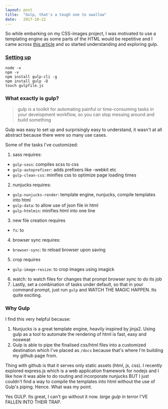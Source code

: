 ```yaml
---
layout: post
title:  "Gulp, that's a tough one to swallow"
date:   2017-10-22
---
```


So while embarking on my CSS-images project, I was motivated to use a templating engine as some parts of the HTML would be repetitive and I came across [this article](https://zellwk.com/blog/nunjucks-with-gulp/) and so started understanding and exploring gulp. 

### [Setting up](https://gulpjs.com/) 
```
node -v
npm -v
npm install gulp-cli -g
npm install gulp -D
touch gulpfile.js

```

### What exactly is gulp? 
> gulp is a toolkit for automating painful or time-consuming tasks in your development workflow, so you can stop messing around and build something

Gulp was easy to set up and surprisingly easy to understand, it wasn't at all abstract because there were so many use cases. 

Some of the tasks I've customized:
1. sass requires:  
- `gulp-sass`: compiles scss to css
- `gulp-autoprefixer`: adds prefixers like -webkit etc
- `gulp-clean-css`: minifies css to optimize page loading times
2. nunjucks requires:
- `gulp-nunjucks-render`: template engine, nunjucks, compile templates into html
- `gulp-data`: to allow use of json file in html
- `gulp-htmlmin`: minifies html into one line
3. new file creation requires
- `fs`: to 
4. browser sync requires:
- `browser-sync`: to reload browser upon saving
5. crop requires
- `gulp-image-resize`: to crop images using imagick
6. watch: to watch files for changes that prompt browser sync to do its job 
7. Lastly, set a combination of tasks under default, so that in your command prompt, just run `gulp` and WATCH THE MAGIC HAPPEN. Its quite exciting. 

### Why Gulp
I find this very helpful because: 
1. Nunjucks is a great template engine, heavily inspired by jinja2. Using gulp as a tool to automate the rendering of html is fast, easy and nosweat
2. Gulp is able to pipe the finalised css/html files into a customized destination which I've placed as `/docs` because that's where I'm building my github page from. 

Thing with github is that it serves only static assets (html, js, css). I recently explored express.js which is a web application framework for nodejs and I like how it was able to do routing and incorporate nunjucks BUT I just couldn't find a way to compile the templates into html without the use of Gulp's piping. Hence. What was my point. 

Yes GULP. Its great, I can't go without it now. *large gulp in terror*
I'VE FALLEN INTO THEIR TRAP.